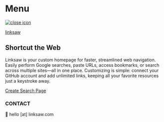 # Menu

[![close icon](https://fonts.googleapis.com/icon?family=Material+Symbols+Outlined)](href="/")

[linksaw](href="/") 

## Shortcut the Web

Linksaw is your custom homepage for faster, streamlined web navigation. Easily perform Google searches, paste URLs, access bookmarks, or search across multiple sites—all in one place. Customizing is simple: connect your GitHub account and add unlimited links, keeping all your favorite resources just a keystroke away.

[Create Search Page](href="/create")

### CONTACT

📧 hello [at] linksaw.com
